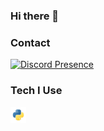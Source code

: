 ### Hi there 👋

### Contact

[![Discord Presence](https://lanyard.cnrad.dev/api/871682074006945792bg=09204e)](https://discord.com/users/871682074006945792)

### Tech I Use
<img src ="https://raw.githubusercontent.com/github/explore/80688e429a7d4ef2fca1e82350fe8e3517d3494d/topics/python/python.png" widht = "25" height="25">  
